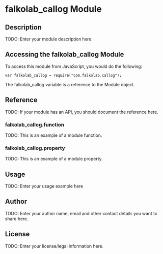 # falkolab_callog Module

## Description

TODO: Enter your module description here

## Accessing the falkolab_callog Module

To access this module from JavaScript, you would do the following:

    var falkolab_callog = require("com.falkolab.callog");

The falkolab_callog variable is a reference to the Module object.

## Reference

TODO: If your module has an API, you should document
the reference here.

### falkolab_callog.function

TODO: This is an example of a module function.

### falkolab_callog.property

TODO: This is an example of a module property.

## Usage

TODO: Enter your usage example here

## Author

TODO: Enter your author name, email and other contact
details you want to share here.

## License

TODO: Enter your license/legal information here.
